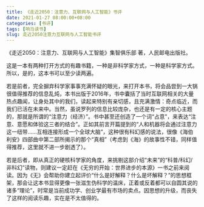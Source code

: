 ```yaml
---
title: 《走近2050：注意力、互联网与人工智能》书评
date: 2021-01-27 08:00:00+08:00
categories: [书评]
tags: [响马读书]
slug: 走近2050注意力互联网与人工智能书评
---
```


《走近2050：注意力、互联网与人工智能》集智俱乐部 著，人民邮电出版社。

这是一本有两种打开方式的有趣书籍，一种是非科学家方式，一种是科学家方式。所以，是的，这本书可以至少读两遍。

若是前者，完全摒弃科学家事事充满怀疑的眼光，来打开本书，将会品尝到一大锅很值得推荐的信息乱炖，本书出版于2016年，书中囊括了当时互联网相关的大量热点趣闻，让身处其中的我们，读起来特别有亲切感，且充满激情：奇点临近，而我们已活在未来中。当然，虽说罗列的信息比较庞杂，也还是有一定的核心主题的，那就是所谓的“注意力（经济）”。书中甚至还创造了一个词“占意”，来表达“注意、意愿和体验这三者的结合”。正如其前言开篇提到的“人和机器将会通过注意力这一纽带……互相连接形成一个全球大脑”，这种很有科幻感的说法，很像《海伯利安》四部曲中第二部所揭示的那个“真相”（考虑到《海》的故事性不错，同样值得推荐，这里就不进一步剧透了）。

若是后者，即从真正的硬核科学家的角度，来挑剔这部介绍“未来”的“科普/科幻/非科幻”读物，则建议一定赶在《无穷的开始：世界进步的本源》一书之前来阅读。因为《无》会帮助你建立起评价“什么是好解释？什么是坏解释？”的思想框架，那会让这本书显得更像一张滋生伪科学的温床，正着或反着都可以自圆其说的诸多“理论”，时常是当前成功学、创业学最有市场的卖点。因思想的升级，而丧失了这样的阅读乐趣，实在是不太值得的。
